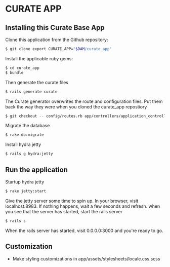 # CURATE APP

## Installing this Curate Base App

Clone this application from the Github repository:
```bash
$ git clone export CURATE_APP="$DAM/curate_app"
```

Install the applicable ruby gems:
```bash
$ cd curate_app
$ bundle
```

Then generate the curate files
```bash
$ rails generate curate
```

The Curate generator overwrites the route and configuration files. Put them back the way they were when you cloned the curate_app repostiory
```bash
$ git checkout -- config/routes.rb app/controllers/application_controller.rb
```

Migrate the database
```bash
$ rake db:migrate
```

Install hydra jetty
```bash
$ rails g hydra:jetty
```

## Run the application

Startup hydra jetty
```bash
$ rake jetty:start
```

Give the jetty server some time to spin up. In your browser, visit localhost:8983. 
If nothing happens, wait a few seconds and refresh.
when you see that the server has started, start the rails server
```bash
$ rails s
```

When the rails server has started, visit 0.0.0.0:3000 and you're ready to go.

## Customization

* Make styling customizations in app/assets/stylesheets/locale.css.scss

